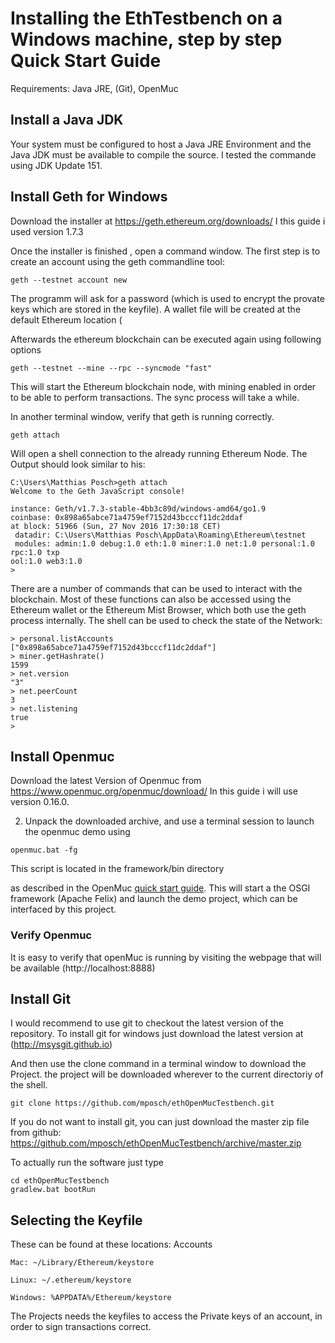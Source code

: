 # Installing the EthTestbench on a Windows machine, step by step Quick Start Guide
Requirements: Java JRE, (Git), OpenMuc

## Install a Java JDK
 

Your system must be configured to host a Java JRE Environment and the Java JDK must be available to compile the source. 
I tested the commande using JDK Update 151. 

 


## Install Geth for Windows

Download the installer at https://geth.ethereum.org/downloads/
I this guide i used version 1.7.3

Once the installer is finished , open a command window. The first step is to create an account using the geth commandline tool:
```
geth --testnet account new
```
The programm will ask for a password (which is used to encrypt the provate keys which are stored in the keyfile). A wallet file will be created at the default Ethereum location (

 Afterwards the ethereum blockchain can be executed again using following options
```
geth --testnet --mine --rpc --syncmode "fast"
```
This will start the Ethereum blockchain node, with mining enabled in order to be able to perform transactions. The sync process will take a while. 

In another terminal window, verify that geth is running correctly. 
```
geth attach
```
Will open a shell connection to the already running Ethereum Node. The Output should look similar to his:
```
C:\Users\Matthias Posch>geth attach
Welcome to the Geth JavaScript console!

instance: Geth/v1.7.3-stable-4bb3c89d/windows-amd64/go1.9
coinbase: 0x898a65abce71a4759ef7152d43bcccf11dc2ddaf
at block: 51966 (Sun, 27 Nov 2016 17:30:18 CET)
 datadir: C:\Users\Matthias Posch\AppData\Roaming\Ethereum\testnet
 modules: admin:1.0 debug:1.0 eth:1.0 miner:1.0 net:1.0 personal:1.0 rpc:1.0 txp
ool:1.0 web3:1.0
>
```
There are a number of commands that can be used to interact with the blockchain. Most of these functions can also be accessed using the Ethereum wallet or the Ethereum Mist Browser, which both use the geth process internally. The shell can be used to check the state of the Network:
```
> personal.listAccounts
["0x898a65abce71a4759ef7152d43bcccf11dc2ddaf"]
> miner.getHashrate()
1599
> net.version
"3"
> net.peerCount
3
> net.listening
true
>
```


## Install Openmuc

Download the latest Version of Openmuc from https://www.openmuc.org/openmuc/download/
In this guide i will use version 0.16.0.

2) Unpack the downloaded archive, and use a terminal session to launch the openmuc demo using 
```
openmuc.bat -fg
```
This script is located in the framework/bin directory

as described in the OpenMuc [quick start guide](https://www.openmuc.org/openmuc/user-guide/#_quick_start). 
This will start a the OSGI framework (Apache Felix) and launch the demo project, which can be interfaced by this project.
### Verify Openmuc
It is easy to verify that openMuc is running by visiting the webpage that will be available (http://localhost:8888)


## Install Git

I would recommend to use git to checkout the latest version of the repository. To install git for windows just download the latest version at (http://msysgit.github.io)

And then use the clone command in a terminal window to download the Project. the project will be downloaded wherever to the current directoriy of the shell. 
```
git clone https://github.com/mposch/ethOpenMucTestbench.git
```
If you do not want to install git, you can just download the master zip file from github: https://github.com/mposch/ethOpenMucTestbench/archive/master.zip

To actually run the software just type
```
cd ethOpenMucTestbench
gradlew.bat bootRun
```
## Selecting the Keyfile

These can be found at these locations:
Accounts

    Mac: ~/Library/Ethereum/keystore

    Linux: ~/.ethereum/keystore

    Windows: %APPDATA%/Ethereum/keystore

The Projects needs the keyfiles to access the Private keys of an account, in order to sign transactions correct. 

